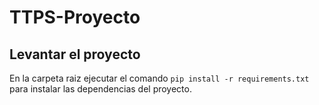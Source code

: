 # TTPS-Proyecto

## Levantar el proyecto

En la carpeta raiz ejecutar el comando `pip install -r requirements.txt` para instalar las dependencias del proyecto.
